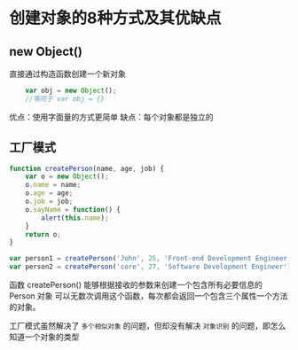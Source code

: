 # 创建对象的8种方式及其优缺点

new Object()
---
直接通过构造函数创建一个新对象

```javascript
    var obj = new Object();
    //等同于 var obj = {}
```
优点：使用字面量的方式更简单
缺点：每个对象都是独立的

工厂模式
---

```javascript
function createPerson(name, age, job) {
    var o = new Object();
    o.name = name;
    o.age = age;
    o.job = job;
    o.sayName = function() {
        alert(this.name);
    }
    return o;
}

var person1 = createPerson('John', 25, 'Front-end Development Engineer');
var person2 = createPerson('core', 27, 'Software Development Engineer');
```

函数 createPerson() 能够根据接收的参数来创建一个包含所有必要信息的 Person 对象  可以无数次调用这个函数，每次都会返回一个包含三个属性一个方法的对象。

工厂模式虽然解决了 `多个相似对象` 的问题，但却没有解决 `对象识别` 的问题，即怎么知道一个对象的类型